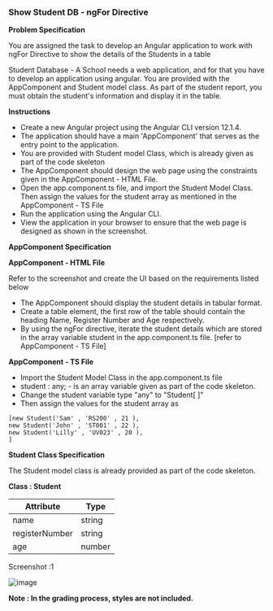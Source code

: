 ### Show Student DB - ngFor Directive


**Problem Specification**

You are assigned the task to develop an Angular application to work with ngFor Directive to show the details of  the Students in a table

Student Database - A School needs a web application, and for that you have to develop an application using angular. You are provided with the AppComponent and Student model class. As part of the student report, you must obtain the student's information and display it in the table.

**Instructions**

- Create a new Angular project using the Angular CLI version 12.1.4.
- The application should have a main 'AppComponent' that serves as the entry point to the application.
- You are provided with Student model Class, which is already given as part of the code skeleton
- The AppComponent should design the web page using the constraints given in the AppComponent - HTML File.
- Open the app.component.ts file, and import the Student Model Class. Then assign the values for the student array as mentioned in the AppComponent - TS File
- Run the application using the Angular CLI.
- View the application in your browser to ensure that the web page is designed as shown in the screenshot.


**AppComponent Specification**

**AppComponent - HTML File**

Refer to the screenshot and create the UI based on the requirements listed below

- The AppComponent should display the student details in tabular format.
- Create a table element, the first row of the table should contain the heading Name, Register Number and Age respectively.
- By using the ngFor directive, iterate the student details which are stored in the array variable student in the app.component.ts file. [refer to AppComponent - TS File]


**AppComponent - TS File**

- Import the Student Model Class in the app.component.ts file
- student : any; - is an array variable given as part of the code skeleton.
- Change the student variable type "any" to "Student[ ]"
- Then assign the values for the student array as
```
[new Student('Sam' , 'RS200' , 21 ),
new Student('John' , 'ST001' , 22 ),
new Student('Lilly' , 'UV023' , 20 ),
]
```

**Student Class Specification**

The Student model class is already provided as part of the code skeleton.

**Class : Student**

| Attribute | Type |
| --- | --- |
| name | string | 
| registerNumber | string |
| age | number |

Screenshot :1

![image](https://github.com/abhisheks008/Cognizant-Java-FSE-Hands-ons-2023/assets/68724349/63dcdedb-ab93-410b-a127-a245c66e6569)


**Note : In the grading process, styles are not included.**

